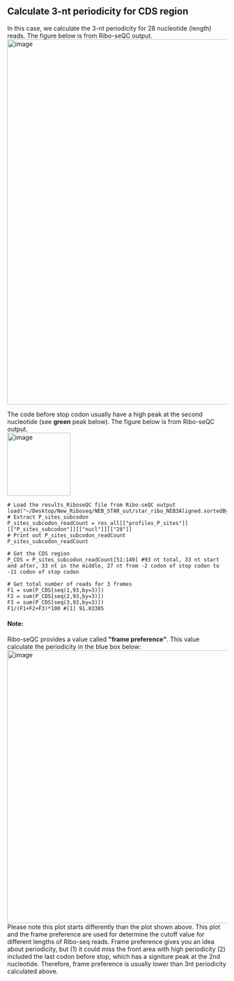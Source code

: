 ## Calculate 3-nt periodicity for CDS region

In this case, we calculate the 3-nt periodicity for 28 nucleotide (length) reads. The figure below is from Ribo-seQC output.  
<img width="839" alt="image" src="https://user-images.githubusercontent.com/4383665/173270126-6e057416-c4c7-44ab-b7b7-c1498fd2756e.png">

The code before stop codon usually have a high peak at the second nucleotide (see **green** peak below). The figure below is from Ribo-seQC output.  
<img width="145" alt="image" src="https://user-images.githubusercontent.com/4383665/173270154-df8d6cee-e669-435f-a569-3fc003398865.png">

```
# Load the results_RiboseQC file from Ribo-seQC output
load("~/Desktop/New_Riboseq/NEB_STAR_out/star_ribo_NEB3Aligned.sortedByCoord.out.bam_results_RiboseQC")
# Extract P_sites_subcodon
P_sites_subcodon_readCount = res_all[["profiles_P_sites"]][["P_sites_subcodon"]][["nucl"]][["28"]]
# Print out P_sites_subcodon_readCount
P_sites_subcodon_readCount

# Get the CDS region
P_CDS = P_sites_subcodon_readCount[51:149] #93 nt total, 33 nt start and after, 33 nt in the middle, 27 nt from -2 codon of stop codon to -11 codon of stop codon

# Get total number of reads for 3 frames
F1 = sum(P_CDS[seq(1,93,by=3)])
F2 = sum(P_CDS[seq(2,93,by=3)])
F3 = sum(P_CDS[seq(3,93,by=3)])
F1/(F1+F2+F3)*100 #[1] 91.03305
```


#### Note:
Ribo-seQC provides a value called **"frame preference"**. This value calculate the periodicity in the blue box below:
<img width="627" alt="image" src="https://user-images.githubusercontent.com/4383665/173368221-3d5ba715-53ae-4d9a-bc0d-5a03af1e4ced.png">  
Please note this plot starts differently than the plot shown above. This plot and the frame preference are used for determine the cutoff value for different lengths of Ribo-seq reads. Frame preference gives you an idea about periodicity, but (1) it could miss the front area with high periodicity (2) included the last codon before stop, which has a signiture peak at the 2nd nucleotide. Therefore, frame preference is usually lower than 3nt periodicity calculated above.


